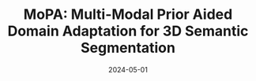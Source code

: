 ---
title: "MoPA: Multi-Modal Prior Aided Domain Adaptation for 3D Semantic Segmentation"
img: "pub_images/pub_mopa.gif"
collection: publications
category: conferences
# permalink: /publication/2024-10-01-VudaSurvey-number-2
date: 2024-05-01
venue: 'International Conference on Robotics and Automation (ICRA)'
authors: <b>Haozhi Cao</b>, Yuecong Xu, Jianfei Yang, Pengyu Yin, Shenghai Yuan, Lihua Xie
arxivurl: 'https://arxiv.org/pdf/2309.11839'
paperurl: 'https://ieeexplore.ieee.org/abstract/document/10610316'
codeurl: 'https://github.com/AronCao49/MoPA'
# siteurl: 'https://sites.google.com/view/eccv24-latte'
videourl: 'https://www.youtube.com/watch?v=kjjzzBdmm9E'
---